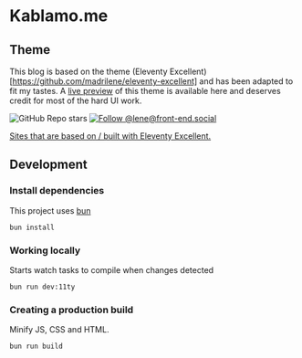# Kablamo.me

## Theme

This blog is based on the theme (Eleventy Excellent)[https://github.com/madrilene/eleventy-excellent]
and has been adapted to fit my tastes. A [live preview](https://eleventy-excellent.netlify.app/) of this
theme is available here and deserves credit for most of the hard UI work. 

![GitHub Repo stars](https://img.shields.io/github/stars/madrilene/eleventy-excellent?style=flat-square&logo=github&logoColor=white&label=GitHub%20stars)
[![Follow @lene@front-end.social](https://img.shields.io/mastodon/follow/109292536543732634?domain=https%3A%2F%2Ffront-end.social&style=flat-square&logo=Mastodon&logoColor=white&labelColor=%235B4BE1)](https://front-end.social/@lene)

[Sites that are based on / built with Eleventy Excellent. ](https://eleventy-excellent.netlify.app/built-with/)

## Development

### Install dependencies
This project uses [bun](https://bun.sh/)

```
bun install
```

### Working locally

Starts watch tasks to compile when changes detected

```
bun run dev:11ty
```

### Creating a production build

Minify JS, CSS and HTML.

```
bun run build
```
